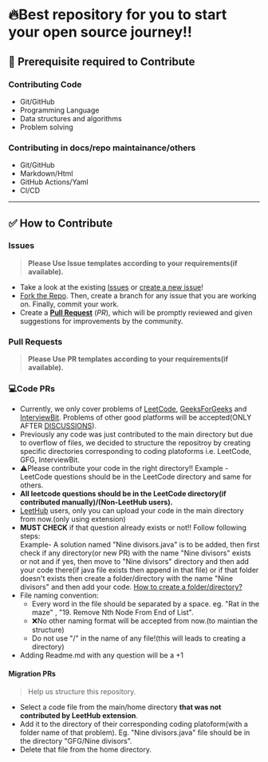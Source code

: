 # 🔥Best repository for you to start your open source journey!!
## 🔼 Prerequisite required to Contribute

### Contributing Code
- Git/GitHub
- Programming Language
- Data structures and algorithms
- Problem solving
 
### Contributing in docs/repo maintainance/others
- Git/GitHub
- Markdown/Html
- GitHub Actions/Yaml
- CI/CD

---

## ✅ How to Contribute

### Issues

> **Please Use Issue templates according to your requirements(if available).**
- Take a look at the existing [Issues](https://github.com/Sagar0-0/DsA/issues) or [create a new issue](https://github.com/Sagar0-0/DsA/issues/new)!
- [Fork the Repo](https://github.com/Sagar0-0/DsA/fork). Then, create a branch for any issue that you are working on. Finally, commit your work.
- Create a **[Pull Request](https://github.com/Sagar0-0/DsA/compare)** (_PR_), which will be promptly reviewed and given suggestions for improvements by the community.

### Pull Requests

> **Please Use PR templates according to your requirements(if available).**
### 💻Code PRs
- Currently, we only cover problems of [LeetCode](https://leetcode.com/problemset/all/), [GeeksForGeeks](https://practice.geeksforgeeks.org/explore?page=1&sortBy=submissions) and [InterviewBit](https://practice.geeksforgeeks.org/explore?page=1&sortBy=submissions). Problems of other good platforms will be accepted(ONLY AFTER [DISCUSSIONS](https://github.com/Sagar0-0/DsA/discussions)).
- Previously any code was just contributed to the main directory but due to overflow of files, we decided to structure the repositroy by creating specific directories corresponding to coding platoforms i.e. LeetCode, GFG, InterviewBit.
- ⚠️Please contribute your code in the right directory!! Example - LeetCode questions should be in the LeetCode directory and same for others.
- **All leetcode questions should be in the LeetCode directory(if contributed manually)/(Non-LeetHub users).**
- [LeetHub](https://github.com/QasimWani/LeetHub) users, only you can upload your code in the main directory from now.(only using extension)
- **MUST CHECK** if that question already exists or not!! Follow following steps:  
Example- A solution named "Nine divisors.java" is to be added, then first check if any directory(or new PR) with the name "Nine divisors" exists or not and if yes, then move to "Nine divisors" directory and then add your code there(if java file exists then append in that file) or if that folder doesn't exists then create a folder/directory with the name "Nine divisors" and then add your code. [How to create a folder/directory?](https://stackoverflow.com/a/34259067/16775065)
- File naming convention: 
  - Every word in the file should be separated by a space. eg. "Rat in the maze" , "19. Remove Nth Node From End of List".
  - ❌No other naming format will be accepted from now.(to maintian the structure)
  - Do not use "/" in the name of any file!(this will leads to creating a directory) 
- Adding Readme.md with any question will be a +1
#### Migration PRs
> Help us structure this repository.
- Select a code file from the main/home directory **that was not contributed by LeetHub extension**.
- Add it to the directory of their corresponding coding platoform(with a folder name of that problem). Eg. "Nine divisors.java" file should be in the directory "GFG/Nine divisors".
- Delete that file from the home directory.
